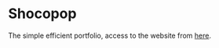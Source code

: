 # Shocopop
The simple efficient portfolio, access to the website from [here](https://shoco-1218.github.io/).
